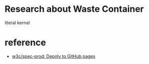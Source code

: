 # Research about Waste Container

literal kernel

# reference

- [w3c/spec-prod: Depoly to GitHub pages](https://github.com/w3c/spec-prod/blob/main/docs/examples.md#deploy-to-github-pages)

